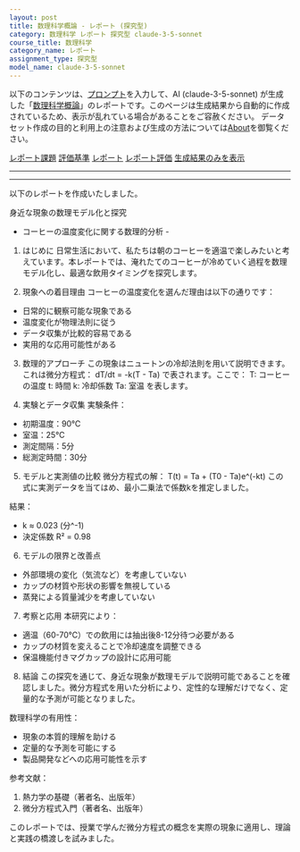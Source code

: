 ```yaml
---
layout: post
title: 数理科学概論 - レポート (探究型)
category: 数理科学 レポート 探究型 claude-3-5-sonnet
course_title: 数理科学
category_name: レポート
assignment_type: 探究型
model_name: claude-3-5-sonnet
---
```


以下のコンテンツは、[プロンプト](http://127.0.0.1:8000/generated/数理科学/claude-3-5-sonnet/prompt_レポート-探究型.md)を入力して、AI (claude-3-5-sonnet) が生成した「[数理科学概論](/contents/数理科学/)」のレポートです。このページは生成結果から自動的に作成されているため、表示が乱れている場合があることをご容赦ください。
データセット作成の目的と利用上の注意および生成の方法については[About](/About)を御覧ください。

[レポート課題](../レポート課題-探究型)
[評価基準](../評価基準-探究型)
[レポート](../レポート-探究型)
[レポート評価](../レポート評価-探究型)
[生成結果のみを表示](http://127.0.0.1:8000/generated/数理科学/claude-3-5-sonnet/レポート-探究型.md)
  

***
***
  
以下のレポートを作成いたしました。

身近な現象の数理モデル化と探究
- コーヒーの温度変化に関する数理的分析 -

1. はじめに
日常生活において、私たちは朝のコーヒーを適温で楽しみたいと考えています。本レポートでは、淹れたてのコーヒーが冷めていく過程を数理モデル化し、最適な飲用タイミングを探究します。

2. 現象への着目理由
コーヒーの温度変化を選んだ理由は以下の通りです：
- 日常的に観察可能な現象である
- 温度変化が物理法則に従う
- データ収集が比較的容易である
- 実用的な応用可能性がある

3. 数理的アプローチ
この現象はニュートンの冷却法則を用いて説明できます。これは微分方程式：
dT/dt = -k(T - Ta)
で表されます。ここで：
T: コーヒーの温度
t: 時間
k: 冷却係数
Ta: 室温
を表します。

4. 実験とデータ収集
実験条件：
- 初期温度：90℃
- 室温：25℃
- 測定間隔：5分
- 総測定時間：30分

5. モデルと実測値の比較
微分方程式の解：
T(t) = Ta + (T0 - Ta)e^(-kt)
この式に実測データを当てはめ、最小二乗法で係数kを推定しました。

結果：
- k ≈ 0.023 (分^-1)
- 決定係数 R² = 0.98

6. モデルの限界と改善点
- 外部環境の変化（気流など）を考慮していない
- カップの材質や形状の影響を無視している
- 蒸発による質量減少を考慮していない

7. 考察と応用
本研究により：
- 適温（60-70℃）での飲用には抽出後8-12分待つ必要がある
- カップの材質を変えることで冷却速度を調整できる
- 保温機能付きマグカップの設計に応用可能

8. 結論
この探究を通じて、身近な現象が数理モデルで説明可能であることを確認しました。微分方程式を用いた分析により、定性的な理解だけでなく、定量的な予測が可能となりました。

数理科学の有用性：
- 現象の本質的理解を助ける
- 定量的な予測を可能にする
- 製品開発などへの応用可能性を示す

参考文献：
1. 熱力学の基礎（著者名、出版年）
2. 微分方程式入門（著者名、出版年）

このレポートでは、授業で学んだ微分方程式の概念を実際の現象に適用し、理論と実践の橋渡しを試みました。
